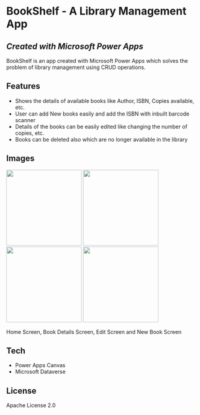 # BookShelf - A Library Management App
## _Created with Microsoft Power Apps_

BookShelf is an app created with Microsoft Power Apps which solves the
problem of library management using CRUD operations.

## Features

- Shows the details of available books like Author, ISBN, Copies available, etc.
- User can add New books easily and add the ISBN with inbuilt barcode scanner
- Details of the books can be easily edited like changing the number of copies, etc. 
- Books can be deleted also which are no longer available in the library

## Images
<img src="https://user-images.githubusercontent.com/70217095/156573172-f8363f33-0f04-450c-b7be-42a456ed125d.jpg" width="200">   <img src="https://user-images.githubusercontent.com/70217095/156574439-8ec84ec1-4883-4912-aa1f-8a947635d898.jpg" width="200">   <img src="https://user-images.githubusercontent.com/70217095/156574456-019ac0db-c375-4381-a5c5-271fe86d1eb4.jpg" width="200">   <img src="https://user-images.githubusercontent.com/70217095/156574464-c664886f-3c76-4586-b4c8-f19b2ffaa1e1.jpg" width="200">

Home Screen, Book Details Screen, Edit Screen and New Book Screen   


## Tech

- Power Apps Canvas
- Microsoft Dataverse 

## License

Apache License 2.0
